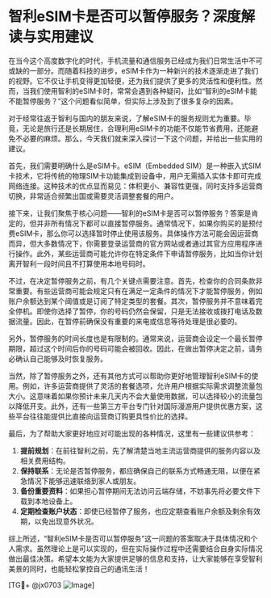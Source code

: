 # 智利eSIM卡是否可以暂停服务？深度解读与实用建议

在当今这个高度数字化的时代，手机流量和通信服务已经成为我们日常生活中不可或缺的一部分。而随着科技的进步，eSIM卡作为一种新兴的技术逐渐走进了我们的视野。它不仅让手机变得更加轻便，还为我们提供了更多的灵活性和便利性。然而，当我们使用智利的eSIM卡时，常常会遇到各种疑问，比如“智利的eSIM卡能不能暂停服务？”这个问题看似简单，但实际上涉及到了很多复杂的因素。

对于经常往返于智利与国内的朋友来说，了解eSIM卡的服务规则尤为重要。毕竟，无论是旅行还是长期居住，合理利用eSIM卡的功能不仅能节省费用，还能避免不必要的麻烦。那么，今天我们就来深入探讨一下这个问题，并给出一些实用的建议。

首先，我们需要明确什么是eSIM卡。eSIM（Embedded SIM）是一种嵌入式SIM卡技术，它将传统的物理SIM卡功能集成到设备中，用户无需插入实体卡即可完成网络连接。这种技术的优点显而易见：体积更小、兼容性更强，同时支持多运营商切换，非常适合频繁出国或需要灵活调整套餐的用户。

接下来，让我们聚焦于核心问题——智利的eSIM卡是否可以暂停服务？答案是肯定的，但并非所有情况下都可以直接暂停服务。通常情况下，如果你购买的是预付费eSIM卡，那么你可以选择暂时停止使用该服务。具体操作方法可能会因运营商而异，但大多数情况下，你需要登录运营商的官方网站或者通过其官方应用程序进行操作。此外，某些运营商可能允许你在特定条件下申请暂停服务，比如当你计划离开智利一段时间且不打算使用本地号码时。

不过，在决定暂停服务之前，有几个关键点需要注意。首先，检查你的合同条款非常重要。有些运营商可能会规定只有在满足一定条件的情况下才能暂停服务，例如账户余额达到某个阈值或是订阅了特定类型的套餐。其次，暂停服务并不意味着完全停机。即使你选择了暂停，你的号码仍然会保留，只是无法接收或拨打电话及数据流量。因此，在暂停前确保没有重要的来电或信息等待处理是很必要的。

另外，暂停服务的时间长度也是有限制的。通常来说，运营商会设定一个最长暂停期限，超过这个时间后你的号码可能会被回收。因此，在做出暂停决定之前，请务必确认自己能够及时恢复服务。

当然，除了暂停服务之外，还有其他方式可以帮助你更好地管理智利eSIM卡的使用。例如，许多运营商提供了灵活的套餐选项，允许用户根据实际需求调整流量包大小。这意味着如果你预计未来几天内不会大量使用数据，可以选择较小的流量包以降低开支。此外，还有一些第三方平台专门针对国际漫游用户提供优惠方案，这些平台往往能提供比直接向运营商订购更具性价比的选择。

最后，为了帮助大家更好地应对可能出现的各种情况，这里有一些建议供参考：

1. **提前规划**：在前往智利之前，先了解清楚当地主流运营商提供的服务内容以及相关费用结构。
2. **保持联系**：无论是否暂停服务，都应确保自己的联系方式畅通无阻，以便在紧急情况下能够迅速联络到家人或朋友。
3. **备份重要资料**：如果担心暂停期间无法访问云端存储，不妨事先将必要文件下载到本地设备上。
4. **定期检查账户状态**：即使已经暂停了服务，也应定期查看账户余额及剩余有效期，以免出现意外状况。

综上所述，“智利eSIM卡是否可以暂停服务”这一问题的答案取决于具体情况和个人需求。虽然理论上是可以实现的，但在实际操作过程中还需要结合自身实际情况做出最佳决策。希望本文能为大家提供足够的信息和支持，让大家能够在享受智利美景的同时，也能轻松掌控自己的通讯生活！

[TG💪+ @jx0703 ![Image](https://github.com/user-attachments/assets/dbca1d08-cadb-493c-b0ec-ad6f7a83f270)]